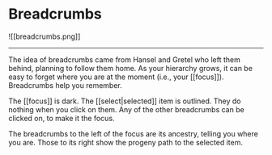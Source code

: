 # Breadcrumbs

![[breadcrumbs.png]]  

---
The idea of breadcrumbs came from Hansel and Gretel who left them behind, planning to follow them home. As your hierarchy grows, it can be easy to forget where you are at the moment (i.e., your [[focus]]). Breadcrumbs help you remember.

The [[focus]] is dark. The [[select|selected]] item is outlined. They do nothing when you click on them. Any of the other breadcrumbs can be clicked on, to make it the focus.

The breadcrumbs to the left of the focus are its ancestry, telling you where you are. Those to its right show the progeny path to the selected item.